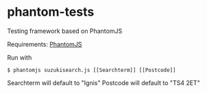 # phantom-tests
Testing framework based on PhantomJS

Requirements: [PhantomJS](http://phantomjs.org/)

Run with
```
$ phantomjs suzukisearch.js [[Searchterm]] [[Postcode]]
```
Searchterm will default to "Ignis"
Postcode will default to "TS4 2ET"